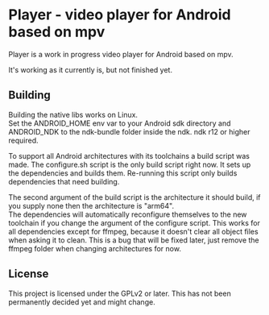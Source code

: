 # Player - video player for Android based on mpv

Player is a work in progress video player for Android based on mpv.

It's working as it currently is, but not finished yet.

## Building
Building the native libs works on Linux.  
Set the ANDROID_HOME env var to your Android sdk directory and ANDROID_NDK to the ndk-bundle folder inside the ndk. ndk r12 or higher required.

To support all Android architectures with its toolchains a build script was made. The configure.sh script is the only build script right now. It sets up the dependencies and builds them. Re-running this script only builds dependencies that need building.

The second argument of the build script is the architecture it should build, if you supply none then the architecture is "arm64".  
The dependencies will automatically reconfigure themselves to the new toolchain if you change the argument of the configure script. This works for all dependencies except for ffmpeg, because it doesn't clear all object files when asking it to clean. This is a bug that will be fixed later, just remove the ffmpeg folder when changing architectures for now.

## License
This project is licensed under the GPLv2 or later. This has not been permanently decided yet and might change.
